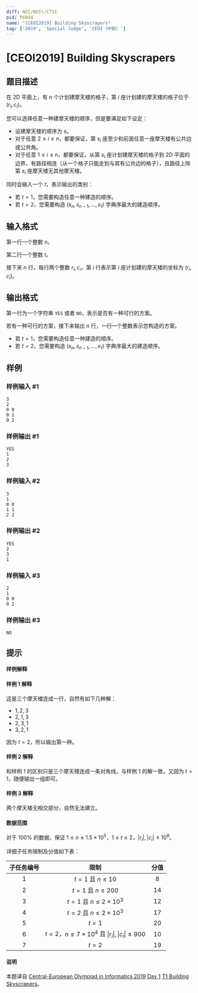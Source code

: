 ```yaml
---
diff: NOI/NOI+/CTSC
pid: P6844
name: "[CEOI2019] Building Skyscrapers"
tag: ['2019', 'Special Judge', 'CEOI（中欧）']
---
```

# [CEOI2019] Building Skyscrapers
## 题目描述

在 2D 平面上，有 $n$ 个计划建摩天楼的格子，第 $i$ 座计划建的摩天楼的格子位于 $(r_i,c_i)$。

您可以选择任意一种建摩天楼的顺序，但是要满足如下设定：

- 设建摩天楼的顺序为 $s$。
- 对于任意 $2\le i\le n$，都要保证，第 $s_i$ 座至少和前面任意一座摩天楼有公共边或公共角。
- 对于任意 $1\le i\le n$，都要保证，从第 $s_i$ 座计划建摩天楼的格子到 2D 平面的边界，有路径相连（从一个格子只能走到与其有公共边的格子），且路径上除第 $s_i$ 座摩天楼无其他摩天楼。

同时会输入一个 $t$，表示输出的类别：

- 若 $t=1$，您需要构造任意一种建造的顺序。
- 若 $t=2$，您需要构造 $(s_n, s_{n - 1}, \dots, s_1)$ 字典序最大的建造顺序。
## 输入格式

第一行一个整数 $n$。

第二行一个整数 $t$。

接下来 $n$ 行，每行两个整数 $r_i,c_i$，第 $i$ 行表示第 $i$ 座计划建的摩天楼的坐标为 $(r_i,c_i)$。
## 输出格式

第一行为一个字符串 `YES` 或者 `NO`，表示是否有一种可行的方案。

若有一种可行的方案，接下来输出 $n$ 行，一行一个整数表示您构造的方案。

- 若 $t=1$，您需要构造任意一种建造的顺序。
- 若 $t=2$，您需要构造 $(s_n, s_{n - 1}, \dots, s_1)$ 字典序最大的建造顺序。
## 样例

### 样例输入 #1
```
3
2
0 0
0 1
0 2
```
### 样例输出 #1
```
YES
1
2
3

```
### 样例输入 #2
```
3
1
0 0
1 1
2 2
```
### 样例输出 #2
```
YES
2
3
1
```
### 样例输入 #3
```
2
1
0 0
0 2

```
### 样例输出 #3
```
NO
```
## 提示

#### 样例解释

#### 样例 1 解释

这是三个摩天楼连成一行，自然有如下几种解：

- $1,2,3$
- $2,1,3$
- $2,3,1$
- $3,2,1$

因为 $t=2$，所以输出第一种。

#### 样例 2 解释

和样例 1 的区别只是三个摩天楼连成一条对角线，与样例 1 的解一致，又因为 $t=1$，随便输出一组即可。

#### 样例 3 解释

两个摩天楼无相交部分，自然无法建立。
#### 数据范围
对于 $100\%$ 的数据，保证 $1\le n\le 1.5\times 10^5$，$1\le t\le 2$，$\lvert r_i \rvert,\lvert c_i \rvert\le 10^9$。

详细子任务限制及分值如下表：

| 子任务编号 | 限制 | 分值 |
| :-: |:-:|:-:|
| 1 | $t=1$ 且 $n\le 10$ | $8$ | 
| 2 | $t=1$ 且 $n\le 200$ | $14$ | 
| 3 | $t=1$ 且 $n\le 2\times 10^3$ | $12$ | 
| 4 | $t=2$ 且 $n\le 2\times 10^3$ | $17$ | 
| 5 | $t=1$ | $20$ | 
| 6 | $t=2$，$n\le 7\times 10^4$ 且 $\lvert r_i \rvert,\lvert c_i \rvert\le 900$ | $10$ | 
| 7 | $t=2$ | $19$ | 
#### 说明
本题译自 [Central-European Olympiad in Informatics 2019](https://ceoi.sk/) [Day 1](https://ceoi.sk/tasks/) [T1 Building Skyscrapers](https://ceoi.sk/static/statements/skyscrapers-ENG.pdf)。
